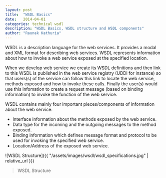 ```yaml
---
layout: post
title:  "WSDL Basics"
date:   2014-04-01
categories: technical wsdl
description: "WSDL Basics, WSDL structure and WSDL components"
author: "Raunak Kathuria"
---
```


WSDL is a description language for the web services. It provides a modal and XML format for describing web services. WSDL represents information about how to invoke a web service exposed at the specified location.

When we develop web service we create its WSDL definitions and then link to this WSDL is published in the web service registry (UDDI for instance) so that users(s) of the service can follow this link to locate the web service, methods exposed and how to invoke these calls. Finally the user(s) would use this infomation to create a request message (based on binding information) to invoke the function of the web service.

WSDL contains mainly four important pieces/components of information about the web service:

* Interface information about the methods exposed by the web service.
* Data type for the incoming and the outgoing messages to the method exposed.
* Binding information which defines message format and protocol to be used for invoking the specified web service.
* Location/Address of the exposed web service.

![WSDL Structure]({{ "/assets/images/wsdl/wsdl_specifications.jpg" | relative_url }})

> WSDL Structure
